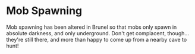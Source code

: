 # Mob Spawning

Mob spawning has been altered in Brunel
so that mobs only spawn in absolute
darkness, and only underground. Don't
get complacent, though... they're still
there, and more than happy to come up
from a nearby cave to hunt!


